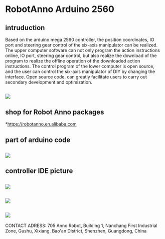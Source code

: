# RobotAnno Arduino 2560
## intruduction
  Based on the arduino mega 2560 controller, the position coordinates, IO port and steering gear control of the six-axis manipulator can be realized. The upper computer software can not only program the action instructions online, IO port, steering gear control, but also realize the download of the program to realize the offline operation of the downloaded action instructions. The control program of the lower computer is open source, and the user can control the six-axis manipulator of DIY by changing the interface. Open source code, can greatly facilitate users to carry out secondary development and optimization.
## ![](https://github.com/qweasdzcx123/RobotAnno-Arduino2560-Controller/blob/master/picture/PROBOT_Anno.png)

## shop for Robot Anno packages
*https://robotanno.en.alibaba.com
## part of arduino code
## ![](https://github.com/qweasdzcx123/RobotAnno-Arduino2560-Controller/blob/master/picture/code1.png)
## controller IDE picture
## ![](https://github.com/qweasdzcx123/RobotAnno-Arduino2560-Controller/blob/master/picture/arduino1%20(1).png) 
## ![](https://github.com/qweasdzcx123/RobotAnno-Arduino2560-Controller/blob/master/picture/arduino1%20(2).png)
## ![](https://github.com/qweasdzcx123/RobotAnno-Arduino2560-Controller/blob/master/picture/arduino1%20(3).png)


CONTACT ADRESS:
705 Anno Robot, Building 1, Nanchang First Industrial Zone, Gushu, Xixiang, Bao'an District, Shenzhen, Guangdong, China
